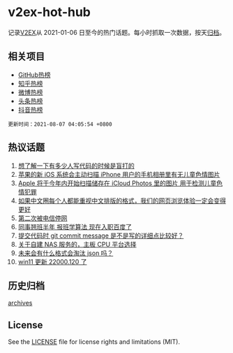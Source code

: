# v2ex-hot-hub

 记录[V2EX](https://www.v2ex.com/)从 2021-01-06 日至今的热门话题。每小时抓取一次数据，按天[归档](archives)。
 
 ## 相关项目

- [GitHub热榜](https://github.com/lonnyzhang423/github-hot-hub)
- [知乎热榜](https://github.com/lonnyzhang423/zhihu-hot-hub)
- [微博热榜](https://github.com/lonnyzhang423/weibo-hot-hub)
- [头条热榜](https://github.com/lonnyzhang423/toutiao-hot-hub)
- [抖音热榜](https://github.com/lonnyzhang423/douyin-hot-hub)


 `更新时间：2021-08-07 04:05:54 +0800`

## 热议话题

1. [想了解一下有多少人写代码的时候是盲打的](https://www.v2ex.com/t/794079)
1. [苹果的新 iOS 系统会主动扫描 iPhone 用户的手机相册里有无儿童色情图片](https://www.v2ex.com/t/793972)
1. [Apple 将于今年内开始扫描储存在 iCloud Photos 里的图片 用于检测儿童色情犯罪](https://www.v2ex.com/t/793965)
1. [如果中文圈每个人都能重视中文排版的格式，我们的网页浏览体验一定会变得更好](https://www.v2ex.com/t/793989)
1. [第二次被电信停网](https://www.v2ex.com/t/793999)
1. [同事翘班半年 报班学算法 现在入职百度了](https://www.v2ex.com/t/794040)
1. [提交代码时 git commit message 是不是写的详细点比较好？](https://www.v2ex.com/t/794004)
1. [关于自建 NAS 服务的，主板 CPU 平台选择](https://www.v2ex.com/t/793964)
1. [未来会有什么格式会淘汰 json 吗？](https://www.v2ex.com/t/794059)
1. [win11 更新 22000.120 了](https://www.v2ex.com/t/793988)

## 历史归档

[archives](archives)

## License

See the [LICENSE](LICENSE) file for license rights and limitations (MIT).
